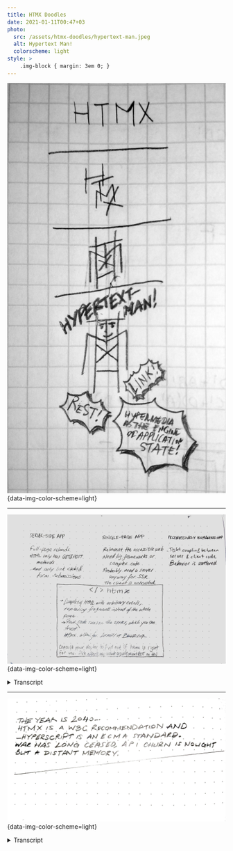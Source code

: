 ```yaml
---
title: HTMX Doodles
date: 2021-01-11T00:47+03
photo:
  src: /assets/htmx-doodles/hypertext-man.jpeg
  alt: Hypertext Man!
  colorscheme: light
style: >
	.img-block { margin: 3em 0; }
---
```


![Hypertext Man!](/assets/htmx-doodles/hypertext-man.jpeg){data-img-color-scheme=light}

---------------------------------------------------------------------------------------

![On HTMX (see transcript)](/assets/htmx-doodles/consult-your-doctor.jpeg){data-img-color-scheme=light}

<details class="-no-number-headings"><summary>Transcript</summary>

### Server-Side App

-	Full-page reloads
-	HTML only has GET and POST methods
-	...and only link clicks & form submissions

### Single-Page App

-	Reinvent the accessible web
-	Need big frameworks or complex code
-	Probably need a server anyway for SSR
-	The client is untrueted

### Progressively Enhanced App

-	Tight coupling between server & client code
-	Behavior is scattered

### htmx

-	Completing HTML with arbitrary events, replacing fragments instead of the whole page
-	Your code runs on the server, which you trust
-	htmx allows for **locality of behavior**

<small>Consult your doctor to find out if htmx is right for you. Side effects may include arguing about REST on 
<abbr title="Hacker News">HN</abbr>.</small>

</details>

---------------------------------------------------------------------------------------

![2040 (See transcript)](/assets/htmx-doodles/2040.jpeg){data-img-color-scheme=light}

<details><summary>Transcript</summary>

The year is 2040.

htmx is a W3C recommendation and _hyperscript is an ECMA standard.
War has long ceased, API churn is nought but a distant memory.
</details>
</div>
